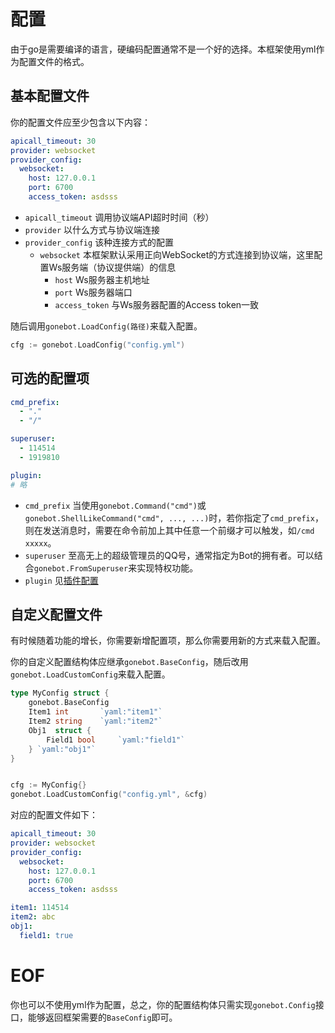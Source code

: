 # 配置
由于go是需要编译的语言，硬编码配置通常不是一个好的选择。本框架使用yml作为配置文件的格式。

## 基本配置文件
你的配置文件应至少包含以下内容：
```yml
apicall_timeout: 30
provider: websocket
provider_config:
  websocket:
    host: 127.0.0.1
    port: 6700
    access_token: asdsss
```
- `apicall_timeout` 调用协议端API超时时间（秒）
- `provider` 以什么方式与协议端连接
- `provider_config` 该种连接方式的配置
  - `websocket` 本框架默认采用正向WebSocket的方式连接到协议端，这里配置Ws服务端（协议提供端）的信息
    - `host` Ws服务器主机地址
    - `port` Ws服务器端口
    - `access_token` 与Ws服务器配置的Access token一致


随后调用`gonebot.LoadConfig(路径)`来载入配置。
```go
cfg := gonebot.LoadConfig("config.yml")
```

## 可选的配置项
```yml
cmd_prefix: 
  - "."
  - "/"

superuser:
  - 114514
  - 1919810

plugin:
# 略
```
- `cmd_prefix` 当使用`gonebot.Command("cmd")`或`gonebot.ShellLikeCommand("cmd", ..., ...)`时，若你指定了`cmd_prefix`，则在发送消息时，需要在命令前加上其中任意一个前缀才可以触发，如`/cmd xxxxx`。
- `superuser` 至高无上的超级管理员的QQ号，通常指定为Bot的拥有者。可以结合`gonebot.FromSuperuser`来实现特权功能。
- `plugin` 见[插件配置](./plug_config.md)

## 自定义配置文件
有时候随着功能的增长，你需要新增配置项，那么你需要用新的方式来载入配置。

你的自定义配置结构体应继承`gonebot.BaseConfig`，随后改用`gonebot.LoadCustomConfig`来载入配置。
```go
type MyConfig struct {
    gonebot.BaseConfig
    Item1 int       `yaml:"item1"`
    Item2 string    `yaml:"item2"`
    Obj1  struct {
        Field1 bool     `yaml:"field1"`
    } `yaml:"obj1"`
}


cfg := MyConfig{}
gonebot.LoadCustomConfig("config.yml", &cfg)
```

对应的配置文件如下：
```yaml
apicall_timeout: 30
provider: websocket
provider_config:
  websocket:
    host: 127.0.0.1
    port: 6700
    access_token: asdsss

item1: 114514
item2: abc
obj1: 
  field1: true
```

# EOF
你也可以不使用yml作为配置，总之，你的配置结构体只需实现`gonebot.Config`接口，能够返回框架需要的`BaseConfig`即可。